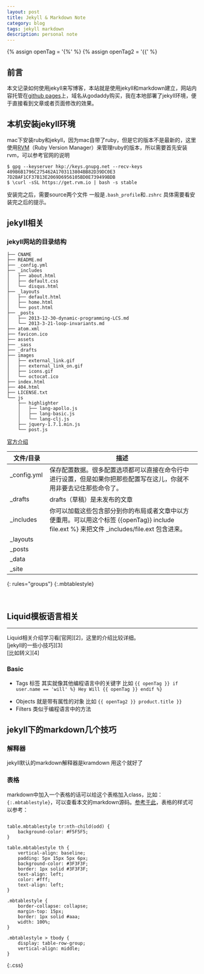 ```yaml
---
layout: post
title: Jekyll & Markdown Note
category: blog
tags: jekyll markdown 
description: personal note
---
```


{% assign openTag = '{%' %}
{% assign openTag2 = '{{' %}

## 前言
本文记录如何使用jekyll来写博客，本站就是使用jekyll和markdown建立，网站内容托管在[github pages][0]上，域名从godaddy购买，我在本地部署了jekyll环境，便于直接看到文章或者页面修改的效果。

## 本机安装jekyll环境
mac下安装ruby和jekyll，因为mac自带了ruby，但是它的版本不是最新的，这里使用[RVM][1]（Ruby Version Manager）来管理ruby的版本，所以需要首先安装rvm，可以参考官网的说明

```
$ gpg --keyserver hkp://keys.gnupg.net --recv-keys 409B6B1796C275462A1703113804BB82D39DC0E3 7D2BAF1CF37B13E2069D6956105BD0E739499BDB
$ \curl -sSL https://get.rvm.io | bash -s stable
```

安装完之后，需要source两个文件 一般是`.bash_profile`和`.zshrc` 具体需要看安装完之后的提示。

## jekyll相关
### jekyll网站的目录结构
```
├── CNAME
├── README.md
├── _config.yml
├── _includes
│   ├── about.html
│   ├── default.css
│   └── disqus.html
├── _layouts
│   ├── default.html
│   ├── home.html
│   └── post.html
├── _posts
│   ├── 2013-12-30-dynamic-programming-LCS.md
│   └── 2013-3-21-loop-invariants.md
├── atom.xml
├── favicon.ico
├── assets
├── _sass
├── _drafts
├── images
│   ├── external_link.gif
│   ├── external_link_on.gif
│   ├── icons.gif
│   └── octocat.ico
├── index.html
├── 404.html
├── LICENSE.txt
└── js
    ├── highlighter
    │   ├── lang-apollo.js
    │   ├── lang-basic.js
    │   └── lang-clj.js
    ├── jquery-1.7.1.min.js
    └── post.js
```
[官方介绍][5]

| 文件/目录  | 描述   | 
|---------|---|
|  _config.yml  &nbsp; | 保存配置数据。很多配置选项都可以直接在命令行中进行设置，但是如果你把那些配置写在这儿，你就不用非要去记住那些命令了。  |  
| _drafts  | drafts（草稿）是未发布的文章  | 
| _includes  | 你可以加载这些包含部分到你的布局或者文章中以方便重用。可以用这个标签  {{openTag}} include file.ext %} 来把文件 _includes/file.ext 包含进来。|
|_layouts||
|_posts||
|_data||
|_site||
{: rules="groups"}
{:.mbtablestyle}

<br/>




## Liquid模板语言相关 
<hr/>
Liquid相关介绍学习看[官网][2]，这里的介绍比较详细。<br/>
[jekyll的一些小技巧][3] <br/>
[比如转义][4] 

###  Basic
+ Tags 标签 其实就像其他编程语言中的关键字 比如 `{{ openTag }} if user.name == 'will' %} Hey Will {{ openTag }} endif %}`
- Objects 就是带有属性的对象 比如 `{{ openTag2 }} product.title }}`
- Filters 类似于编程语言中的方法

## jekyll下的markdown几个技巧
### 解释器
jekyll默认的markdown解释器是kramdown 用这个就好了

### 表格
markdown中加入一个表格的话可以给这个表格加入class，比如：`{:.mbtablestyle}`，可以查看本文的markdown源码。[参考于此][6]，表格的样式可以参考：
```

table.mbtablestyle tr:nth-child(odd) {
    background-color: #F5F5F5;
}

table.mbtablestyle th {
    vertical-align: baseline;
    padding: 5px 15px 5px 6px;
    background-color: #3F3F3F;
    border: 1px solid #3F3F3F;
    text-align: left;
    color: #fff;
    text-align: left;
}

.mbtablestyle {
    border-collapse: collapse;
    margin-top: 15px;
    border: 1px solid #aaa;
    width: 100%;
}

.mbtablestyle > tbody {
    display: table-row-group;
    vertical-align: middle;
}

```
{:.css}

[0]: https://pages.github.com "Github Pages"
[1]: https://rvm.io/ "Ruby Version Manager"
[2]: https://help.shopify.com/themes/liquid
[3]: http://blog.ingphone.com/jekyll/2015/01/28/jekyll-tips.html 
[4]: https://stackoverflow.com/questions/3426182/how-to-escape-liquid-template-tags
[5]: http://jekyllcn.com/docs/structure/
[6]: https://stackoverflow.com/questions/28806135/jekyll-kramdown-how-to-display-table-border


